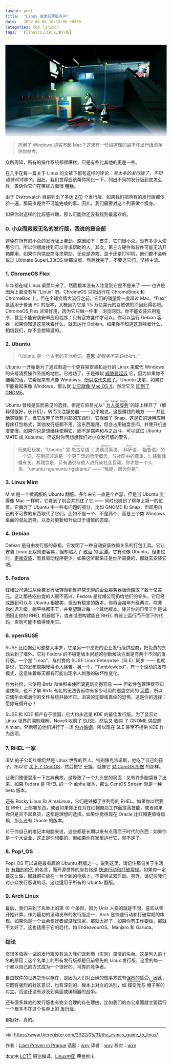 ```yaml
---
layout: post
title:	"Linux 桌面刻薄版点评"
date:	2022-06-06 10:15:00 +0800 
categories:	观点 linuxcn 
tags:	[linuxcn,Linux,发行版]
---
```



![](/Asserts/Images/album/202206/06/101419byuzivyy34wnyl6y.jpg)



> 
> 厌倦了 Windows 却买不起 Mac？这里有一份讲道理的最不坏发行版清单供你参考。
> 
> 
> 


众所周知，所有的操作系统都很糟糕，只是有些比其他的更差一些。


在几乎在每一篇关于 Linux 的文章下都有这样的评论：*有太多的发行版了，不知道该试试哪个*。因此，我们觉得应该帮你简化一下，列出不同的发行版到底怎么样，告诉你它们在哪些方面很 [糟糕](http://harmful.cat-v.org/software/operating-systems/os-suck)。


由于 Distrowatch 目前列出了多达 [270](https://distrowatch.com/dwres.php?resource=popularity) 个发行版，如果我们把所有的发行版都体验一遍，那简直是件不可能完成的事。因此，我们需要对这个列表做个瘦身。


如果你对这样的比较感兴趣，那么可能你还没有找到最喜欢的。


### 0. 小众而寂寂无名的发行版，我说的是全部


避免在所有的小众的发行版上费劲。原因如下：首先，它们很小众。没有多少人使用它们，所以你很难找到可以寻求帮助的人。其次，第三方硬件和软件可能无法开箱即用，如果你向供应商寻求帮助，无论是游戏、显卡还是打印机，他们都不会听说过 Ultimate SuperL33tOS 树莓派版。然后就完了。不要选它们，坚持主流。


### 1. ChromeOS Flex


年年都在喊 Linux 桌面年来了，然而根本没有人注意到它是不是来了 —— 也许是因为上面没有写 “Linux” 吧。ChromeOS 只能运行在 ChromeBook 和 ChromeBox 上，但在全球疫情大流行之前，它们的销量曾一度超过 Mac。“Flex” 是适用于普通 PC 的版本，大概因为它是 1.5 万亿美元的谷歌做的而因此得名吧。ChromeOS Flex 非常好用，因为它只做一件事：浏览网页。你不能安装应用程序，甚至不能安装安卓应用程序：只有官方套件才可以。你可以运行 Debian 容器：如果你知道这意味着什么，就去运行 Debian。如果你不知道这意味着什么，相信我们，你不会想知道的。


### 2. Ubuntu



> 
> “Ubuntu 是一个古老的非洲单词，[意思](https://www.urbandictionary.com/define.php?term=ubuntu) *是我用不来 Debian*。”
> 
> 
> 


Ubuntu 一开始是为了通过制造一个更容易安装和运行的 Linux 来取代 Windows 的头号消费操作系统的地位。它成功了。于是微软 [威胁要起诉](https://www.theregister.com/2007/05/24/microsoft_novell_patents/) 它，因为如果你不细看的话，它看起来有点像 Windows，[所以取代失败了](https://www.theregister.com/2013/06/03/thank_microsoft_for_linux_desktop_fail/)。Ubuntu 决定，如果它不能看起来像 Windows，那么就 [让它就像 Mac OS X](https://www.theregister.com/2011/04/01/ubuntu1004_beta_review/)。然后它又 [回到了 GNOME](https://www.theregister.com/2017/04/05/ubuntu_euthanizes_unity/)。


Ubuntu 曾经是显而易见的选择，但是它把目光从“<ruby> <a href="https://ubuntu.com/blog/for-human-beings">  为人类服务 </a> <rp>  （ </rp> <rt>  for human beings </rt> <rp>  ） </rp></ruby>”的球上移开了（解释得很好，伙计们），转而关注服务器 —— 公平地说，这是赚钱的地方 —— 并且确实赚到了。当它放弃了所有内部的东西时，它保留了 Snap，这是它的通用应用程序打包格式，其他发行版都不用。这东西能用，但会占用磁盘空间，并使开机速度变慢。如果你只是想继续使用它，而不是摆弄和与之战斗，可以试试 Ubuntu MATE 或 Xubuntu，但这时你再想想我们对小众发行版的警告。



> 
> 玩笑归玩笑，“Ubuntu” 是<ruby> 恩古尼 <rp>  （ </rp> <rt>  Nguni </rt> <rp>  ） </rp></ruby>语（<ruby> 恩德贝莱语 <rp>  （ </rp> <rt>  Ndebele </rt> <rp>  ） </rp></ruby>、<ruby> 科萨语 <rp>  （ </rp> <rt>  Xhosa </rt> <rp>  ） </rp></ruby>、<ruby> 祖鲁语 <rp>  （ </rp> <rt>  Zulu </rt> <rp>  ） </rp></ruby>）的一个词，在南部非洲是一个更广泛的哲学概念，与社区中的尊重、仁慈和慷慨有关。其理念是，只有通过与他人进行亲社会互动，你才是一个人类。“umuntu ngumuntu ngabantu” —— “我是，因为你是”。
> 
> 
> 


### 3. Linux Mint


Mint 是一个微调版的 Ubuntu 翻版。多年来它一直是个卢瑟，但是当 Ubuntu 变得像 Mac 一样时，它看到了机会并抓住了它 —— 同时也够到了榜单上第一的位置。它摒弃了 Ubuntu 中一些有问题的部分，比如 GNOME 和 Snap，但却用自己的不可靠的东西取代了它们，比如不是一个、不是两个、而是三个类 Windows 桌面的混乱选择，以及对更新和升级过于谨慎的态度。


### 4. Debian


Debian 是自由发行版的鼻祖，它发明了一种自动安装依赖关系的打包工具。它让安装 Linux 比以前更容易，但却陷入了 [政治](https://www.theregister.com/2022/04/25/debian_firmware_debate/) 的 [泥潭](https://www.theregister.com/2020/09/10/debian_project_address/)。它有点像 Ubuntu，但更过时，[更难安装](https://www.theregister.com/2021/01/22/debian_free_hard_to_install/)，而且驱动程序更少。如果这听起来正是你所需要的，那就去安装它吧。


### 5. Fedora


红帽公司通过从免费发行版转而销售异常无聊的企业服务器版而赚取了数十亿美元。这让那些吃白食的人很不高兴。Fedora 是红帽公司扔给他们的骨头。它已经成熟到可以与 Ubuntu 相媲美，但没有稳定的版本。你将会每年升级两次，除非你推迟升级，躺平啥都不干，并希望跳过每一个其他版本。除非你的日常工作是试图阻止你的 RHEL 机器倒下，或者试图构建能在 RHEL 机器上运行而不倒下的代码，否则可能不值得使用它。


### 6. openSUSE


SUSE 比红帽公司整整大半岁，它是另一个昂贵的企业发行版供应商，把免费的东西丢到了墙外。它对 Fedora 的不稳定版本问题的创新解决方案是有两个不同的发行版。一个是 “Leap”，与付费的 SUSE Linux Enterprise（SLE）同步 —— 也就是说，它的发布周期慢得令人痛苦。另一个，“Tumbleweed”，有一个滚动的发布模式，这意味着每天都有可能出现令人刺激的破坏性变化。


作为补偿，它使用 Btrfs 和快照来使回滚更新变得容易 —— 但软件包管理器不知道快照，也不了解 Btrfs 有名的无法告诉你有多少可用的磁盘空间的 [习惯](https://btrfs.wiki.kernel.org/index.php/FAQ#Help.21_Btrfs_claims_I.27m_out_of_space.2C_but_it_looks_like_I_should_have_lots_left.21)，所以它偶尔会填满你的文件系统并破坏它。沮丧的无聊或畏缩的恐怖，这是你的选择：愿你玩得开心！


SUSE 和 KDE 都产自于德国，它大约永远是 KDE 的最佳发行版。为了显示对 Linux 世界的深刻理解，Novell 收[购了 SUSE](https://www.theregister.com/2003/11/04/novell_bags_suse_for_210m/)，然后又 [收购](https://www.theregister.com/2003/08/04/novell_buys_ximian/) 了 GNOME 供应商 Ximian，然后强迫他们进行了一场 [包办婚姻](https://www.theregister.com/2004/01/07/novell_marries_suse_to_ximian/)。所以现在 SLE 甚至不提供 KDE 作为选项。


### 7. RHEL 一家


IBM 的子公司红帽仍然是 Linux 世界的巨人。特别像克洛诺斯，他吃了自己的孩子。所以它 [买下了 CentOS](https://www.theregister.com/2014/01/08/red_hat_to_team_up_with_communitybased_rhel_lookalike_centos/)，然后把它 [干掉](https://www.theregister.com/2021/01/26/killing_centos/)，就像它 [对 CoreOS 所做](https://www.theregister.com/2018/01/31/red_hat_coreos_acquisition/) 的那样。


让我们随便混用一下古典典故，这导致了一个九头蛇的局面：又有许多脑袋冒了出来。如果 Fedora 是 RHEL 的一个 alpha 版本，那么 CentOS Stream 就是一种 beta 版本。


还有 Rocky Linux 和 AlmaLinux，它们是锉掉了序列号的 RHEL。如果你以后要在 RHEL 上部署东西，或者如果你正在为在红帽商店工作而提高技能，或者如果你只是买不起真货，这都是理想的选择。如果你觉得现在 Oracle 比红帽更值得信赖，那么还有 Oracle 的版本。


对于你自己的笔记本电脑来说，这些都是长期以来有点落后于时代的东西：如果你是一个大企业，这正是你想要的，但如果你在家里运行它，就不是了。


### 8. Pop!\_OS


Pop!\_OS 可以说是最有趣的 Ubuntu 翻版之一。说到这里，请记住那句关于生活在 [有趣的时代](https://quoteinvestigator.com/2015/12/18/live/) 的名言，而开源世界的座右铭是 [快速行动和打破常规](https://www.theregister.com/2017/11/28/break_up_google_and_facebook_if_you_want_tech_innovation_ever_again/)。如果你一定要这么做，那就把它放在一台全新的电脑上，不要尝试双启动。另外，请记住我们对小众发行版说的话，这也适用于所有的 Ubuntu 翻版。


### 9. Arch Linux


最后，我们来到了名单上的第 10 个条目，因为 Unix 人要的就是不同，喜欢从零开始计算。作为最初的滚动发布的发行版之一，Arch 是快速行动和打破常规的体现。如果你是一个业余爱好者或游戏玩家，那就太好了，如果你有工作要做，那就不太好了。这也适用于它的后代，如 EndeavourOS、Manjaro 和 Garuda。


### 结论


有很多值得一试的发行版没有进入我们讽刺而（实则）深情的名单。这是列入前十名的原因：这个名单上的所有发行版都是目前领先的 Linux 发行版，这里的每一个都以自己的方式成为一个很好的、可靠的竞争者。


自由软件的世界之所以存在，是因为人们对正确的做事方式有强烈的感受，因此，它既有强烈的社区意识，也有深刻的、根本上对立的派别，如<ruby> 蝶变党 <rp>  （ </rp> <rt>  Debianistas </rt> <rp>  ） </rp></ruby>与<ruby> 帽子客 <rp>  （ </rp> <rt>  Hatters </rt> <rp>  ） </rp></ruby>的对立。而这还没有涉及到桌面或编辑器的战争。


还有很多其他的发行版也有完全合理的存在理由，比如我们的办公桌面就主要运行一个根本不在这个名单上的 [发行版](https://www.theregister.com/2022/04/26/ubuntu_unity_and_ubuntu_cinnamon/)。


都挺好，真的。




---


via: <https://www.theregister.com/2022/05/31/the_cynics_guide_to_linux/> 


作者：[Liam Proven in Prague](https://www.theregister.com/Author/Liam-Proven "Read more by this author") 选题：[wxy](https://github.com/wxy) 译者：[wxy](https://github.com/wxy) 校对：[wxy](https://github.com/wxy)


本文由 [LCTT](https://github.com/LCTT/TranslateProject) 原创编译，[Linux中国](/article-14675-1.html) 荣誉推出
